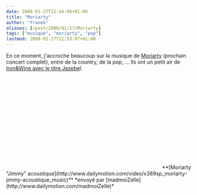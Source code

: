```yaml
---
date: 2008-01-27T21:44:00+01:00
title: "Moriarty"
author: "franek"
aliases: [/post/2008/01/27/Moriarty]
tags: ["musique", "moriarty", "pop"]
lastmod: 2008-01-27T21:53:07+01:00
---
```

En ce moment, j'accroche beaucoup sur la musique de [Moriarty](http://fr.wikipedia.org/wiki/Moriarty_%28groupe%29) (prochain concert complet), entre de la country, de la pop, ... Ils ont un petit air de [Iron&amp;Wine avec le titre Jezebe](http://www.youtube.com/watch?v=a39YktBYSbU)l.

<div><object height="252" width="420"><param name="movie" value="http://www.dailymotion.com/swf/x389sp"></param><param name="allowFullScreen" value="true"></param><param name="allowScriptAccess" value="always"></param><embed allowfullscreen="true" allowscriptaccess="always" height="252" src="http://www.dailymotion.com/swf/x389sp" type="application/x-shockwave-flash" width="420"></embed></object>  
**[Moriarty "Jimmy" acoustique](http://www.dailymotion.com/video/x389sp_moriarty-jimmy-acoustique_music)**  
*envoyé par [madmoiZelle](http://www.dailymotion.com/madmoiZelle)*</div>
